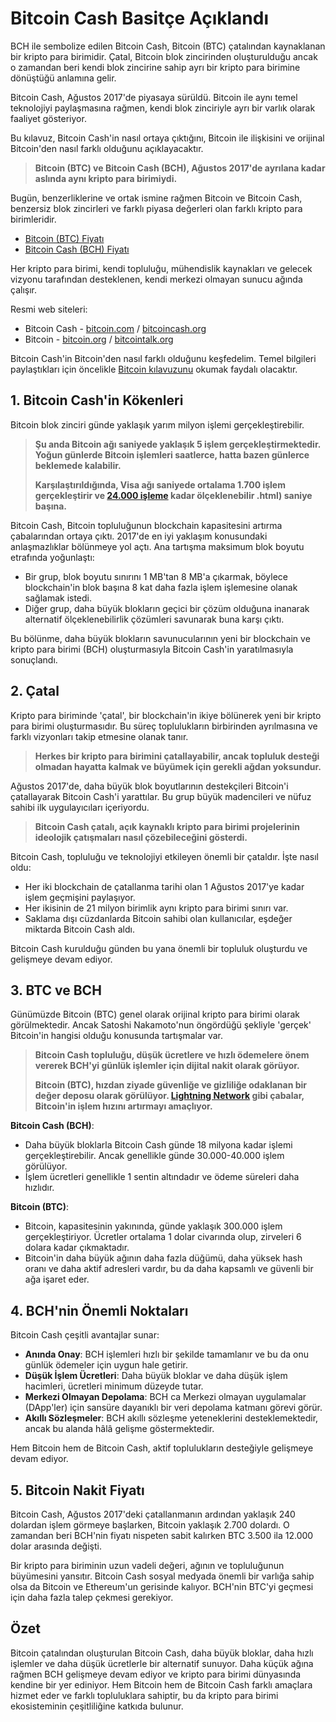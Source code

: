 # Bitcoin Cash Basitçe Açıklandı

BCH ile sembolize edilen Bitcoin Cash, Bitcoin (BTC) çatalından kaynaklanan bir kripto para birimidir. Çatal, Bitcoin blok zincirinden oluşturulduğu ancak o zamandan beri kendi blok zincirine sahip ayrı bir kripto para birimine dönüştüğü anlamına gelir.

Bitcoin Cash, Ağustos 2017'de piyasaya sürüldü. Bitcoin ile aynı temel teknolojiyi paylaşmasına rağmen, kendi blok zinciriyle ayrı bir varlık olarak faaliyet gösteriyor.

Bu kılavuz, Bitcoin Cash'in nasıl ortaya çıktığını, Bitcoin ile ilişkisini ve orijinal Bitcoin'den nasıl farklı olduğunu açıklayacaktır.

> **Bitcoin (BTC) ve Bitcoin Cash (BCH), Ağustos 2017'de ayrılana kadar aslında aynı kripto para birimiydi.**

Bugün, benzerliklerine ve ortak ismine rağmen Bitcoin ve Bitcoin Cash, benzersiz blok zincirleri ve farklı piyasa değerleri olan farklı kripto para birimleridir.

- [Bitcoin (BTC) Fiyatı](https://coinmarketcap.com/curregency/bitcoin/)
- [Bitcoin Cash (BCH) Fiyatı](https://coinmarketcap.com/curregency/bitcoin-cash/)

Her kripto para birimi, kendi topluluğu, mühendislik kaynakları ve gelecek vizyonu tarafından desteklenen, kendi merkezi olmayan sunucu ağında çalışır.

Resmi web siteleri:
- Bitcoin Cash - [bitcoin.com](https://www.bitcoin.com) / [bitcoincash.org](https://www.bitcoincash.org)
- Bitcoin - [bitcoin.org](https://www.bitcoin.org) / [bitcointalk.org](https://bitcointalk.org)

Bitcoin Cash'in Bitcoin'den nasıl farklı olduğunu keşfedelim. Temel bilgileri paylaştıkları için öncelikle [Bitcoin kılavuzunu](bitcoin.md) okumak faydalı olacaktır.

## 1. Bitcoin Cash'in Kökenleri

Bitcoin blok zinciri günde yaklaşık yarım milyon işlemi gerçekleştirebilir.

>**Şu anda Bitcoin ağı saniyede yaklaşık 5 işlem gerçekleştirmektedir. Yoğun günlerde Bitcoin işlemleri saatlerce, hatta bazen günlerce beklemede kalabilir.**
>
> **Karşılaştırıldığında, Visa ağı saniyede ortalama 1.700 işlem gerçekleştirir ve [24.000 işleme](https://usa.visa.com/run-your-business/small-business-tools/retail) kadar ölçeklenebilir .html) saniye başına.**

Bitcoin Cash, Bitcoin topluluğunun blockchain kapasitesini artırma çabalarından ortaya çıktı. 2017'de en iyi yaklaşım konusundaki anlaşmazlıklar bölünmeye yol açtı. Ana tartışma maksimum blok boyutu etrafında yoğunlaştı:

- Bir grup, blok boyutu sınırını 1 MB'tan 8 MB'a çıkarmak, böylece blockchain'in blok başına 8 kat daha fazla işlem işlemesine olanak sağlamak istedi.
- Diğer grup, daha büyük blokların geçici bir çözüm olduğuna inanarak alternatif ölçeklenebilirlik çözümleri savunarak buna karşı çıktı.

Bu bölünme, daha büyük blokların savunucularının yeni bir blockchain ve kripto para birimi (BCH) oluşturmasıyla Bitcoin Cash'in yaratılmasıyla sonuçlandı.

## 2. Çatal

Kripto para biriminde 'çatal', bir blockchain'in ikiye bölünerek yeni bir kripto para birimi oluşturmasıdır. Bu süreç toplulukların birbirinden ayrılmasına ve farklı vizyonları takip etmesine olanak tanır.

> **Herkes bir kripto para birimini çatallayabilir, ancak topluluk desteği olmadan hayatta kalmak ve büyümek için gerekli ağdan yoksundur.**

Ağustos 2017'de, daha büyük blok boyutlarının destekçileri Bitcoin'i çatallayarak Bitcoin Cash'i yarattılar. Bu grup büyük madencileri ve nüfuz sahibi ilk uygulayıcıları içeriyordu.

> **Bitcoin Cash çatalı, açık kaynaklı kripto para birimi projelerinin ideolojik çatışmaları nasıl çözebileceğini gösterdi.**

Bitcoin Cash, topluluğu ve teknolojiyi etkileyen önemli bir çataldır. İşte nasıl oldu:

- Her iki blockchain de çatallanma tarihi olan 1 Ağustos 2017'ye kadar işlem geçmişini paylaşıyor.
- Her ikisinin de 21 milyon birimlik aynı kripto para birimi sınırı var.
- Saklama dışı cüzdanlarda Bitcoin sahibi olan kullanıcılar, eşdeğer miktarda Bitcoin Cash aldı.

Bitcoin Cash kurulduğu günden bu yana önemli bir topluluk oluşturdu ve gelişmeye devam ediyor.

## 3. BTC ve BCH

Günümüzde Bitcoin (BTC) genel olarak orijinal kripto para birimi olarak görülmektedir. Ancak Satoshi Nakamoto'nun öngördüğü şekliyle 'gerçek' Bitcoin'in hangisi olduğu konusunda tartışmalar var.

> **Bitcoin Cash topluluğu, düşük ücretlere ve hızlı ödemelere önem vererek BCH'yi günlük işlemler için dijital nakit olarak görüyor.**
>
> **Bitcoin (BTC), hızdan ziyade güvenliğe ve gizliliğe odaklanan bir değer deposu olarak görülüyor. [Lightning Network](https://lightning.network) gibi çabalar, Bitcoin'in işlem hızını artırmayı amaçlıyor.**

**Bitcoin Cash (BCH)**:
- Daha büyük bloklarla Bitcoin Cash günde 18 milyona kadar işlemi gerçekleştirebilir. Ancak genellikle günde 30.000-40.000 işlem görülüyor.
- İşlem ücretleri genellikle 1 sentin altındadır ve ödeme süreleri daha hızlıdır.

**Bitcoin (BTC)**:
- Bitcoin, kapasitesinin yakınında, günde yaklaşık 300.000 işlem gerçekleştiriyor. Ücretler ortalama 1 dolar civarında olup, zirveleri 6 dolara kadar çıkmaktadır.
- Bitcoin'in daha büyük ağının daha fazla düğümü, daha yüksek hash oranı ve daha aktif adresleri vardır, bu da daha kapsamlı ve güvenli bir ağa işaret eder.

## 4. BCH'nin Önemli Noktaları

Bitcoin Cash çeşitli avantajlar sunar:

- **Anında Onay**: BCH işlemleri hızlı bir şekilde tamamlanır ve bu da onu günlük ödemeler için uygun hale getirir.
- **Düşük İşlem Ücretleri**: Daha büyük bloklar ve daha düşük işlem hacimleri, ücretleri minimum düzeyde tutar.
- **Merkezi Olmayan Depolama**: BCH ca Merkezi olmayan uygulamalar (DApp'ler) için sansüre dayanıklı bir veri depolama katmanı görevi görür.
- **Akıllı Sözleşmeler**: BCH akıllı sözleşme yeteneklerini desteklemektedir, ancak bu alanda hâlâ gelişme göstermektedir.

Hem Bitcoin hem de Bitcoin Cash, aktif toplulukların desteğiyle gelişmeye devam ediyor.

## 5. Bitcoin Nakit Fiyatı

Bitcoin Cash, Ağustos 2017'deki çatallanmanın ardından yaklaşık 240 dolardan işlem görmeye başlarken, Bitcoin yaklaşık 2.700 dolardı. O zamandan beri BCH'nin fiyatı nispeten sabit kalırken BTC 3.500 ila 12.000 dolar arasında değişti.

Bir kripto para biriminin uzun vadeli değeri, ağının ve topluluğunun büyümesini yansıtır. Bitcoin Cash sosyal medyada önemli bir varlığa sahip olsa da Bitcoin ve Ethereum'un gerisinde kalıyor. BCH'nin BTC'yi geçmesi için daha fazla talep çekmesi gerekiyor.

## Özet

Bitcoin çatalından oluşturulan Bitcoin Cash, daha büyük bloklar, daha hızlı işlemler ve daha düşük ücretlerle bir alternatif sunuyor. Daha küçük ağına rağmen BCH gelişmeye devam ediyor ve kripto para birimi dünyasında kendine bir yer ediniyor. Hem Bitcoin hem de Bitcoin Cash farklı amaçlara hizmet eder ve farklı topluluklara sahiptir, bu da kripto para birimi ekosisteminin çeşitliliğine katkıda bulunur.